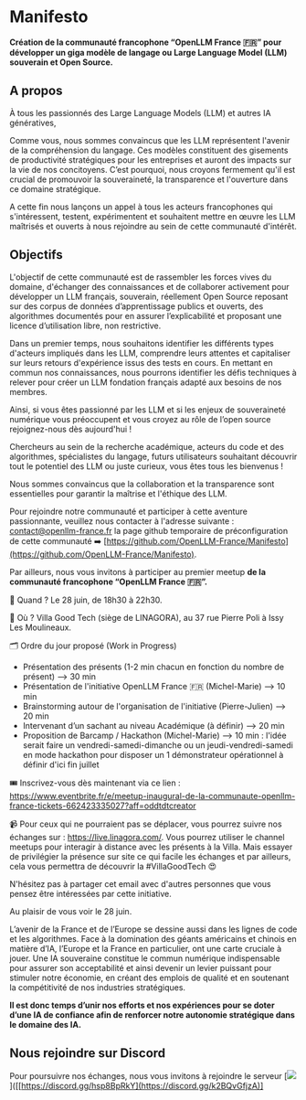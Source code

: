 # Manifesto

**Création de la communauté francophone “OpenLLM France 🇫🇷” pour développer un giga modèle de langage ou Large Language Model (LLM) souverain et Open Source.**

## A propos

À tous les passionnés des Large Language Models (LLM) et autres IA génératives,

Comme vous, nous sommes convaincus que les LLM représentent l'avenir de la compréhension du langage. Ces modèles constituent des gisements de productivité stratégiques pour les entreprises et auront des impacts sur la vie de nos concitoyens. C’est pourquoi, nous croyons fermement qu'il est crucial de promouvoir la souveraineté, la transparence et l'ouverture dans ce domaine stratégique.

A cette fin nous lançons un appel à tous les acteurs francophones qui s'intéressent, testent, expérimentent et souhaitent mettre en œuvre les LLM maîtrisés et ouverts à nous rejoindre au sein de cette communauté d'intérêt.

## Objectifs

L'objectif de cette communauté est de rassembler les forces vives du domaine, d'échanger des connaissances et de collaborer activement pour développer un LLM français, souverain, réellement Open Source reposant sur des corpus de données d’apprentissage publics et ouverts, des algorithmes documentés pour en assurer l’explicabilité et proposant une licence d’utilisation libre, non restrictive.

Dans un premier temps, nous souhaitons identifier les différents types d'acteurs impliqués dans les LLM, comprendre leurs attentes et capitaliser sur leurs retours d'expérience issus des tests en cours. En mettant en commun nos connaissances, nous pourrons identifier les défis techniques à relever pour créer un LLM fondation français adapté aux besoins de nos membres.

Ainsi, si vous êtes passionné par les LLM et si les enjeux de souveraineté numérique vous préoccupent et vous croyez au rôle de l’open source rejoignez-nous dès aujourd'hui ! 

Chercheurs au sein de la recherche académique, acteurs du code et des algorithmes, spécialistes du langage, futurs utilisateurs souhaitant découvrir tout le potentiel des LLM ou juste curieux, vous êtes tous les bienvenus ! 

Nous sommes convaincus que la collaboration et la transparence sont essentielles pour garantir la maîtrise et l'éthique des LLM.

Pour rejoindre notre communauté et participer à cette aventure passionnante, veuillez nous contacter à l'adresse suivante : [contact@openllm-france.fr](mailto:contact@openllm-france.fr) la page github temporaire de préconfiguration de cette communauté ➡️ [https://github.com/OpenLLM-France/Manifesto](https://github.com/OpenLLM-France/Manifesto).

Par ailleurs, nous vous invitons à participer au premier meetup **de la communauté francophone “OpenLLM France 🇫🇷”.**

📆 Quand ? Le 28 juin, de 18h30 à 22h30.

📍 Où ? Villa Good Tech (siège de LINAGORA), au 37 rue Pierre Poli à Issy Les Moulineaux.

🗂️ Ordre du jour proposé (Work in Progress)

* Présentation des présents (1-2 min chacun en fonction du nombre de présent) —> 30 min
* Présentation de l'initiative OpenLLM France 🇫🇷 (Michel-Marie) —> 10 min
* Brainstorming autour de l'organisation de l'initiative (Pierre-Julien) —> 20 min
* Intervenant d’un sachant au niveau Académique (à définir) —> 20 min
* Proposition de Barcamp / Hackathon (Michel-Marie) —> 10 min : l'idée serait faire un vendredi-samedi-dimanche ou un jeudi-vendredi-samedi en mode hackathon pour disposer un 1 démonstrateur opérationnel à définir d'ici fin juillet

🎟️  Inscrivez-vous dès maintenant via ce lien : https://www.eventbrite.fr/e/meetup-inaugural-de-la-communaute-openllm-france-tickets-662423335027?aff=oddtdtcreator

📹 Pour ceux qui ne pourraient pas se déplacer, vous pourrez suivre nos échanges sur : https://live.linagora.com/. Vous pourrez utiliser le channel ⁠meetups pour interagir à distance avec les présents à la Villa. Mais essayer de privilégier la présence sur site ce qui facile les échanges et par ailleurs, cela vous permettra de découvrir la #VillaGoodTech 😍

N'hésitez pas à partager cet email avec d'autres personnes que vous pensez être intéressées par cette initiative.

Au plaisir de vous voir le 28 juin.

L’avenir de la France et de l’Europe se dessine aussi dans les lignes de code et les algorithmes. Face à la domination des géants américains et chinois en matière d’IA, l’Europe et la France en particulier, ont une carte cruciale à jouer. Une IA souveraine constitue le commun numérique indispensable pour assurer son acceptabilité et ainsi devenir un levier puissant pour stimuler notre économie, en créant des emplois de qualité et en soutenant la compétitivité de nos industries stratégiques.

**Il est donc temps d’unir nos efforts et nos expériences pour se doter d’une IA de confiance afin de renforcer notre autonomie stratégique dans le domaine des IA.**

## Nous rejoindre sur Discord

Pour poursuivre nos échanges, nous vous invitons à rejoindre le serveur 
[![](https://dcbadge.vercel.app/api/server/hsp8BpRkY?compact=true&style=flat)]([[https://discord.gg/hsp8BpRkY](https://discord.gg/k2BQvGfjzA)]
